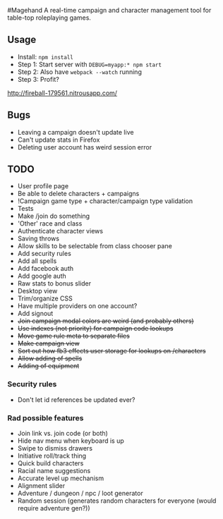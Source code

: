 #Magehand
A real-time campaign and character management tool for table-top roleplaying games.

## Usage
- Install: `npm install`
- Step 1: Start server with `DEBUG=myapp:* npm start`
- Step 2: Also have `webpack --watch` running
- Step 3: Profit?

http://fireball-179561.nitrousapp.com/


## Bugs
- Leaving a campaign doesn't update live
- Can't update stats in Firefox
- Deleting user account has weird session error

## TODO
- User profile page
- Be able to delete characters + campaigns
- !Campaign game type + character/campaign type validation
- Tests
- Make /join do something
- 'Other' race and class
- Authenticate character views
- Saving throws
- Allow skills to be selectable from class chooser pane
- Add security rules
- Add all spells
- Add facebook auth
- Add google auth
- Raw stats to bonus slider
- Desktop view
- Trim/organize CSS
- Have multiple providers on one account?
- Add signout
- ~~Join campaign modal colors are weird (and probably others)~~
- ~~Use indexes (not priority) for campaign code lookups~~
- ~~Move game rule meta to separate files~~
- ~~Make campaign view~~
- ~~Sort out how fb3 effects user storage for lookups on /characters~~
- ~~Allow adding of spells~~
- ~~Adding of equipment~~


### Security rules
- Don't let id references be updated ever?


### Rad possible features
- Join link vs. join code (or both)
- Hide nav menu when keyboard is up
- Swipe to dismiss drawers
- Initiative roll/track thing
- Quick build characters
- Racial name suggestions
- Accurate level up mechanism
- Alignment slider
- Adventure / dungeon / npc / loot generator
- Random session (generates random characters for everyone (would require adventure gen?))
